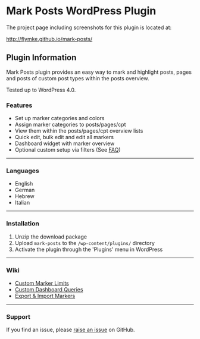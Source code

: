 # Mark Posts WordPress Plugin

The project page including screenshots for this plugin is located at:

http://flymke.github.io/mark-posts/

## Plugin Information

Mark Posts plugin provides an easy way to mark and highlight posts, pages and posts of custom post types within the posts overview.

Tested up to WordPress 4.0.

### Features

* Set up marker categories and colors
* Assign marker categories to posts/pages/cpt
* View them within the posts/pages/cpt overview lists
* Quick edit, bulk edit and edit all markers
* Dashboard widget with marker overview
* Optional custom setup via filters (See [FAQ](https://wordpress.org/plugins/mark-posts/faq/))

***

### Languages

* English
* German
* Hebrew
* Italian

***

### Installation

1. Unzip the download package
2. Upload `mark-posts` to the `/wp-content/plugins/` directory
3. Activate the plugin through the 'Plugins' menu in WordPress

***

### Wiki

* [Custom Marker Limits](https://github.com/flymke/mark-posts/wiki/Custom-Marker-Limits)
* [Custom Dashboard Queries](https://github.com/flymke/mark-posts/wiki/Custom-Dashboard-Queries)
* [Export & Import Markers](https://github.com/flymke/mark-posts/wiki/Export-&-Import)

***

### Support

If you find an issue, please [raise an issue](https://github.com/flymke/mark-posts/issues/new) on GitHub.
